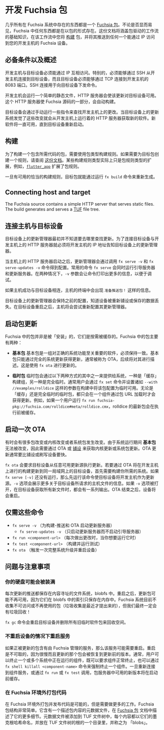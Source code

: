 <!-- # Developing with Fuchsia packages

Almost everything that exists on a Fuchsia system is a [Fuchsia package][pkg-struct].
Whether it is immediately apparent or not almost everything you see on
Fuchsia lives in a package. This document will cover the basics of a
package-driven workflow where you [build][pkg-doc] a package and push it to a
Fuchsia device that is reachable via IP from your development host. -->

# 开发 Fuchsia 包

几乎所有在 Fuchsia 系统中存在的东西都是一个 [Fuchsia 包][pkg-struct]。不论是否显而易见，Fuchsia 中任何东西都是在以包的形式存在。这份文档将涵盖包驱动的工作流的基础知识，在该工作流中您将 [构建][pkg-doc] 包，并将其推送到任何一个能通过 IP 访问到您的开发主机的 Fuchsia 设备。

<!-- ## Pre-requisites and overview

The host and target must be able to communicate over IP. In particular
it must be possible to SSH from the development host to the target device, and
the target device must be able to connect via TCP to the development host on
port 8083. The SSH connection is used to issue commands to the target device. -->

## 必备条件以及概述

开发主机与目标设备必须能通过 IP 互相访问。特别的，必须能够通过 SSH 从开发主机连接到目标设备，而且目标设备必须能够通过 TCP 连接到开发主机的 8083 端口。SSH 连接用于向目标设备下发命令。

<!-- The development host will run a simple, static file, HTTP server that makes the
updates available to the target. This HTTP server is part of the Fuchsia source
code and built automatically. -->

开发主机会运行一个简单的静态文件，HTTP 服务器会使该更新对目标设备可用。这个 HTTP 服务器使 Fuchsia 源码的一部分，会自动构建。

<!-- The target is instructed to look for changes on the development host via a
couple of commands that are run manually. When the update system on the target
sees these changes it will fetch the new software from the HTTP server running
on the host. The new software will be available until the target is rebooted. -->

目标设备会通过手动运行一些指令来查找开发主机上的更改。当目标设备上的更新系统发觉了这些改变就会从开发主机上运行着的 HTTP 服务器获取新的软件。新软件将一直可用，直到目标设备重新启动。

<!-- ## Building -->

## 构建

<!-- TODO(jmatt): improve to talk about wider variety of build options -->

<!-- To build a package containing the required code, a package type build rule is
used. If one of these needs to be created for the target package, consult the
reference [page][pkg-doc] for this. Some build rule types are actually
extensions of the package rule type, for example [`flutter_app`][flutter-gni]
extends the package type. -->

为了构建一个包含所需代码的包，需要使用包类型构建规则。如果需要为目标包创建一个规则，请查阅 [这份文档][pkg-doc]。某些构建规则类型实际上只是包规则类型的扩展，例如，[`flutter_app`][flutter-gni] 扩展了包规则。

<!-- Once an appropriate build rule is available the target package can be
re-generated by running `fx build`. -->

一旦有可用的恰当的构建规则，目标包就能通过运行 `fx build` 命令来重新生成。

## Connecting host and target

The Fuchsia source contains a simple HTTP server that serves static files. The
build generates and serves a [TUF][TUF-home] file tree.

## 连接主机与目标设备

<!-- The update agent on the target does not initially know where to look for
updates. To connect the agent on the target to the HTTP server running on the
development host, it must be told the IP address of the development host. -->

目标设备上的更新管理器最初并不知道要去哪里查找更新。为了连接目标设备与开发主机上的 HTTP 服务器就必须将开发主机的 IP 地址告知目标设备上的更新管理器。

<!-- The host HTTP server is started and the update agent is configured by calling
`fx serve -v` or `fx serve-updates -v`.  `fx serve` will run both the bootserver
and the update server and is often what people use. `fx serve-updates` runs just
the update server. In both cases, `-v` is recommended because the command will
print more output, which may assist with debugging.  -->

当主机上的 HTTP 服务器启动之后，更新管理器会通过调用 `fx serve -v` 和 `fx serve-updates -v` 命令得到配置。常用的命令 `fx serve` 会同时运行引导服务器和更新服务器。在两种情况下，`-v` 参数会让命令打印出更多的信息，以便于调试。

<!-- If the host connects
successfully to the target you will see the message `Ready to push packages!` in
the shell on your host. -->

如果主机成功与目标设备相连，主机的终端中会出现 `准备推送包！` 这样的信息。

<!-- The update agent on the target will remain configured until it is repaved or
persistent data is lost. The host will attempt to reconfigure the update agent
when the target is rebooted. -->

目标设备上的更新管理器会保持之前的配置，知道设备被重新铺设或保存的数据丢失。在目标设备重启之后，主机将会尝试重新配置其更新管理器。

<!-- ## Triggering package updates

Packages in Fuchsia are not "installed", they are cached on an as needed
basis. There are two collections of packages on a Fuchsia system: -->

## 启动包更新

Fuchsia 中的包并非是被「安装」的，它们是按需被缓存的。Fuchsia 中的包主要有两种：

<!-- * **base** The base package set is a group of software critical to proper
  system function that must remain congruent. This set of software can only be
  updated by performing a whole system update, typically referred to as OTA,
  described below. This is updated using `fx ota`. -->

* **基本包** 基本包是一组对正确的系统功能至关重要的软件，必须保持一致。基本包只能通过完全的系统更新获得更新，通常被称为 OTA，后续将对其进行描述。这是使用 `fx ota` 进行更新的。

<!-- * **ephemeral software** The ephemeral software is provided to the system in
  one of two ways, either as a member of the "cache" build group, or entirely
  ephemerally. Typically users configure software in the Fuchsia build as
  ephemerally available by adding that package to the `fx set` line such as
  `--with //examples/rolldice`. Ephemeral software, whether in "cache" or
  entirely ephemeral, is always updated whenever a component is launched with a
  package URL. For example, if a user executes `fx run
  fuchsia-pkg://fuchsia.com/rolldice#meta/rolldice.cmx`, the rolldice latest
  rolldice package will be cached before execution. -->

* **临时包** 临时包会通过以下两种方式的其中之一来提供给系统，一种是「缓存」构建组，另一种是完全临时。通常用户会通过 `fx set` 命令并设置诸如 `--with //examples/rolldice` 这样的参数在构建中将该包配置为临时可用。无论是「缓存」还是完全临时的临时包，都只会在一个组件通过包 URL 加载时才会获得更新。例如，如果一个用户运行 `fx run
  fuchsia-pkg://fuchsia.com/rolldice#meta/rolldice.cmx`，rolldice 的最新包会在执行前被缓存。

<!-- ## Triggering an OTA

Sometimes there may be many packages changed or the kernel may change or there
may be changes in the system package. To get kernel changes or changes in the
system package an OTA or [pave][paver] is *required* as **base** packages are
immutable for the runtime of a system. An OTA update will usually be faster
than paving or flashing the device. -->

## 启动一次 OTA

有时会有很多包改变或内核改变或者系统包发生改变。由于系统运行期间 **基本包** 无法被改变，因此需要通过 OTA 或 [铺设][paver] 来获取内核更新或系统包更新。OTA 更新通常要比铺设或刷写设备要快。

<!-- The command `fx ota` asks the target device to perform an update from any of
the update sources available to it. To OTA update a build made on the dev host to
a  target on the same LAN, first build the system you want. If `fx serve [-v]`
isn't already running, start it so the target can use the development host as an
update source. The `-v` option will show more information about the files the
target is requesting from the host. If the `-v` flag was used there should
be a flurry of output as the target retrieves all the new files. Following
completion of the OTA the device will reboot. -->

`fx ota` 会要求目标设备从任意可用更新源执行更新。若要通过 OTA 将在开发主机上进行的构建更新到同一局域网上的目标设备，首先需要构建你所需的系统。如果 `fx serve [-v]` 还没有运行，那么先运行该命令使目标设备将开发主机作为更新源。`-v` 选项会展示更多关于目标设备所请求的主机文件的信息。如果 `-v` 选项被打开，在目标设备获取所有新文件时，都会有一系列输出。OTA 结束之后，设备将会重启。


<!-- ## Just the commands

  * `fx serve -v` (to run the update server for both build-push and ota)
    * `fx serve-updates -v` (to run only the update server, not the bootserver)
  * `fx run <component-url>` (each time a change is made you want to run)
  * `fx test <component-url>` (to build and run tests)
  * `fx ota` (to trigger a full system update and reboot) -->

## 仅需这些命令

* `fx serve -v` （为构建-推送和 OTA 启动更新服务器）
  * `fx serve-updates -v` （只启动更新服务器而不启动引导服务器）
* `fx run <component-url>` （每次做出更改时，当你想要运行它时）
* `fx test <component-url>` （构建并运行测试）
* `fx ota` （触发一次完整系统升级并重启设备）

<!-- ## Issues and considerations

### You can fill up your disk

Every update pushed is stored in the content-addressed file system, blobfs.
Following a reboot the updated packages may not be available because the index
that locates them in blobfs is only held in RAM. The system currently does not
garbage collect inaccessible or no-longer-used packages (having garbage to
collect is a recent innovation!), but will eventually. -->

## 问题与注意事项

### 你的硬盘可能会被装满

每次更新的推送都保存在内容寻址的文件系统，blobfs 中。重启之后，更新包可能不再可用，因为它们在 blobfs 中的索引只保存在内存中。Fuchsia 系统目前不收集不可访问或不再使用的包（垃圾收集是最近才提出来的），但我们最终一定会有垃圾回收！

<!-- The command `fx gc` will reboot the target device and then evict all old
ephemeral software from the device, freeing up space. -->

`fx gc` 命令会重启目标设备并删除所有旧临时软件包来回收空间。

<!-- ### Restarting without rebooting

If the package being updated hosts a service managed by Fuchsia that service
may need to be restarted. Rebooting is undesirable both because it is slow and
because the package will revert to the version paved on the device. Typically
a user can terminate one or more running components on the system, either by
asking the component to terminate gracefully, or by forceufully stopping the
component using `fx shell killall <component-name>`. Upon reconnection to the
component services, or by invocation via `fx run` or `fx test`, new versions
available in the package server will be cached before launch. -->

### 不重启设备的情况下重启服务

如果正被更新的包含有由 Fuchsia 管理的服务，那么该服务可能需要重启。重启是不可取的，因为很慢而且更新的那个包会被恢复到更新前的版本。通常，用户可以终止一个或多个系统中正在运行的组件，既可以要求组件正常终止，也可以通过 `fx shell killall <component-name>` 命令来强制终止一个组件。一旦重新连接到组件服务，或通过 `fx run` 或 `fx test` 调用，包服务器中可用的新版本将在启动前缓存。

<!-- ### Packaging code outside the Fuchsia tree

Packaging and pushing code that lives outside the Fuchsia tree is possible, but
will require more work. The Fuchsia package format is quite simple. It consists
of a metadata file describing the package contents, which is described in more
detail in the [Fuchsia package][pkg-struct] documentation. The metadata file is
added to a TUF file tree and each of the contents are named after their Merkle
root hash and put in a directory at the root of the TUF file tree called 'blobs'. -->

### 在 Fuchsia 环境外打包代码

在 Fuchsia 环境外打包并发布代码是可能的，但是需要做更多的工作。Fuchsia 包结构非常简单。它含有一个描述包内容的元数据文件，在 [Fuchsia 包][pkg-struct] 文档中描述了它的更多细节。元数据文件被添加到 TUF 文件树中，每个内容都以它们的墨克根哈希命名，并放在 TUF 文件树的根的一个目录里，并称之为 「blobs」。

[pkg-struct]: /src/sys/pkg/bin/pm/README.md#structure-of-a-fuchsia-package "Package structure"
[TUF-home]: https://theupdateframework.github.io "TUF Homepage"
[pkg-doc]: /docs/concepts/build_system/fuchsia_build_system_overview.md "Build overview"
[flutter-gni]: https://fuchsia.googlesource.com/topaz/+/HEAD/runtime/flutter_runner/flutter_app.gni "Flutter GN build template"
[paver]: /docs/development/hardware/paving.md "Fuchsia paver"
[OTA]: #triggering-an-ota "Triggering an OTA"
